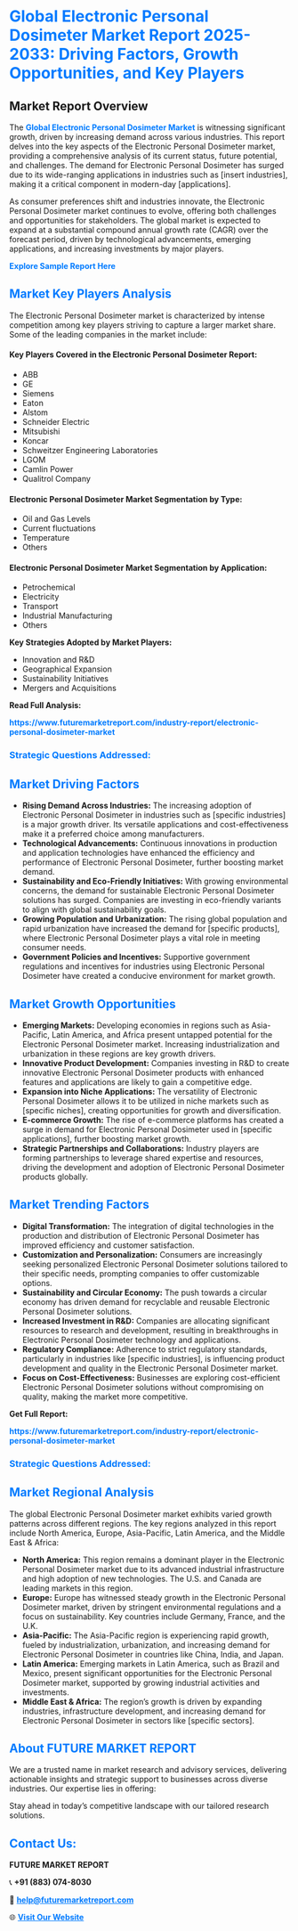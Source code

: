 <h1 style="color: #007BFF;">Global Electronic Personal Dosimeter Market Report 2025-2033: Driving Factors, Growth Opportunities, and Key Players</h1>

<section id="overview">
<h2>Market Report Overview</h2>
<p>The <a href="https://www.futuremarketreport.com/industry-report/electronic-personal-dosimeter-market" style="color: #007BFF; text-decoration: none;"><strong>Global Electronic Personal Dosimeter Market</strong></a> is witnessing significant growth, driven by increasing demand across various industries. This report delves into the key aspects of the Electronic Personal Dosimeter market, providing a comprehensive analysis of its current status, future potential, and challenges. The demand for Electronic Personal Dosimeter has surged due to its wide-ranging applications in industries such as [insert industries], making it a critical component in modern-day [applications].</p>
<p>As consumer preferences shift and industries innovate, the Electronic Personal Dosimeter market continues to evolve, offering both challenges and opportunities for stakeholders. The global market is expected to expand at a substantial compound annual growth rate (CAGR) over the forecast period, driven by technological advancements, emerging applications, and increasing investments by major players.</p>
</section>

<section id="overview">
<p><a href="https://www.futuremarketreport.com/request-sample/reportId=37412" style="color: #007BFF; text-decoration: none;"><strong>Explore Sample Report Here</strong></a></p>
</section>

<section id="key-players">
<h2 style="color: #007BFF;">Market Key Players Analysis</h2>
<p>The Electronic Personal Dosimeter market is characterized by intense competition among key players striving to capture a larger market share. Some of the leading companies in the market include:</p>
<h4>Key Players Covered in the Electronic Personal Dosimeter Report:</h4>
<ul><li>ABB</li><li>GE</li><li>Siemens</li><li>Eaton</li><li>Alstom</li><li>Schneider Electric</li><li>Mitsubishi</li><li>Koncar</li><li>Schweitzer Engineering Laboratories</li><li>LGOM</li><li>Camlin Power</li><li>Qualitrol Company</li></ul>
<h4>Electronic Personal Dosimeter Market Segmentation by Type:</h4>
<ul><li>Oil and Gas Levels</li><li>Current fluctuations</li><li>Temperature</li><li>Others</li></ul>

<h4>Electronic Personal Dosimeter Market Segmentation by Application:</h4>
<ul><li>Petrochemical</li><li>Electricity</li><li>Transport</li><li>Industrial Manufacturing</li><li>Others</li></ul>
<p><strong>Key Strategies Adopted by Market Players:</strong></p>
<ul>
<li>Innovation and R&D</li>
<li>Geographical Expansion</li>
<li>Sustainability Initiatives</li>
<li>Mergers and Acquisitions</li>
</ul>
</section>

<section>
<p><strong>Read Full Analysis: </strong></p><a href="https://www.futuremarketreport.com/industry-report/electronic-personal-dosimeter-market" style="color: #007BFF; text-decoration: none;"><strong>https://www.futuremarketreport.com/industry-report/electronic-personal-dosimeter-market</strong></a>
<h3 style="color: #007BFF;">Strategic Questions Addressed:</h3>
</section>

<section id="driving-factors">
<h2 style="color: #007BFF;">Market Driving Factors</h2>
<ul>
<li><strong>Rising Demand Across Industries:</strong> The increasing adoption of Electronic Personal Dosimeter in industries such as [specific industries] is a major growth driver. Its versatile applications and cost-effectiveness make it a preferred choice among manufacturers.</li>
<li><strong>Technological Advancements:</strong> Continuous innovations in production and application technologies have enhanced the efficiency and performance of Electronic Personal Dosimeter, further boosting market demand.</li>
<li><strong>Sustainability and Eco-Friendly Initiatives:</strong> With growing environmental concerns, the demand for sustainable Electronic Personal Dosimeter solutions has surged. Companies are investing in eco-friendly variants to align with global sustainability goals.</li>
<li><strong>Growing Population and Urbanization:</strong> The rising global population and rapid urbanization have increased the demand for [specific products], where Electronic Personal Dosimeter plays a vital role in meeting consumer needs.</li>
<li><strong>Government Policies and Incentives:</strong> Supportive government regulations and incentives for industries using Electronic Personal Dosimeter have created a conducive environment for market growth.</li>
</ul>
</section>

<section id="growth-opportunities">
<h2 style="color: #007BFF;">Market Growth Opportunities</h2>
<ul>
<li><strong>Emerging Markets:</strong> Developing economies in regions such as Asia-Pacific, Latin America, and Africa present untapped potential for the Electronic Personal Dosimeter market. Increasing industrialization and urbanization in these regions are key growth drivers.</li>
<li><strong>Innovative Product Development:</strong> Companies investing in R&D to create innovative Electronic Personal Dosimeter products with enhanced features and applications are likely to gain a competitive edge.</li>
<li><strong>Expansion into Niche Applications:</strong> The versatility of Electronic Personal Dosimeter allows it to be utilized in niche markets such as [specific niches], creating opportunities for growth and diversification.</li>
<li><strong>E-commerce Growth:</strong> The rise of e-commerce platforms has created a surge in demand for Electronic Personal Dosimeter used in [specific applications], further boosting market growth.</li>
<li><strong>Strategic Partnerships and Collaborations:</strong> Industry players are forming partnerships to leverage shared expertise and resources, driving the development and adoption of Electronic Personal Dosimeter products globally.</li>
</ul>
</section>

<section id="trending-factors">
<h2 style="color: #007BFF;">Market Trending Factors</h2>
<ul>
<li><strong>Digital Transformation:</strong> The integration of digital technologies in the production and distribution of Electronic Personal Dosimeter has improved efficiency and customer satisfaction.</li>
<li><strong>Customization and Personalization:</strong> Consumers are increasingly seeking personalized Electronic Personal Dosimeter solutions tailored to their specific needs, prompting companies to offer customizable options.</li>
<li><strong>Sustainability and Circular Economy:</strong> The push towards a circular economy has driven demand for recyclable and reusable Electronic Personal Dosimeter solutions.</li>
<li><strong>Increased Investment in R&D:</strong> Companies are allocating significant resources to research and development, resulting in breakthroughs in Electronic Personal Dosimeter technology and applications.</li>
<li><strong>Regulatory Compliance:</strong> Adherence to strict regulatory standards, particularly in industries like [specific industries], is influencing product development and quality in the Electronic Personal Dosimeter market.</li>
<li><strong>Focus on Cost-Effectiveness:</strong> Businesses are exploring cost-efficient Electronic Personal Dosimeter solutions without compromising on quality, making the market more competitive.</li>
</ul>
</section>

<section>
<p><strong>Get Full Report: </strong></p><a href="https://www.futuremarketreport.com/industry-report/electronic-personal-dosimeter-market" style="color: #007BFF; text-decoration: none;"><strong>https://www.futuremarketreport.com/industry-report/electronic-personal-dosimeter-market</strong></a>
<h3 style="color: #007BFF;">Strategic Questions Addressed:</h3>
</section>


<section id="regional-analysis">
<h2 style="color: #007BFF;">Market Regional Analysis</h2>
<p>The global Electronic Personal Dosimeter market exhibits varied growth patterns across different regions. The key regions analyzed in this report include North America, Europe, Asia-Pacific, Latin America, and the Middle East & Africa:</p>
<ul>
<li><strong>North America:</strong> This region remains a dominant player in the Electronic Personal Dosimeter market due to its advanced industrial infrastructure and high adoption of new technologies. The U.S. and Canada are leading markets in this region.</li>
<li><strong>Europe:</strong> Europe has witnessed steady growth in the Electronic Personal Dosimeter market, driven by stringent environmental regulations and a focus on sustainability. Key countries include Germany, France, and the U.K.</li>
<li><strong>Asia-Pacific:</strong> The Asia-Pacific region is experiencing rapid growth, fueled by industrialization, urbanization, and increasing demand for Electronic Personal Dosimeter in countries like China, India, and Japan.</li>
<li><strong>Latin America:</strong> Emerging markets in Latin America, such as Brazil and Mexico, present significant opportunities for the Electronic Personal Dosimeter market, supported by growing industrial activities and investments.</li>
<li><strong>Middle East & Africa:</strong> The region’s growth is driven by expanding industries, infrastructure development, and increasing demand for Electronic Personal Dosimeter in sectors like [specific sectors].</li>
</ul>
</section>

<footer>
<h2 style="color: #007BFF;">About FUTURE MARKET REPORT</h2>
<p>We are a trusted name in market research and advisory services, delivering actionable insights and strategic support to businesses across diverse industries. Our expertise lies in offering:</p>

<p>Stay ahead in today’s competitive landscape with our tailored research solutions.</p>

<h2 style="color: #007BFF;">Contact Us:</h2>
<p><strong>FUTURE MARKET REPORT</strong></p>
<p>📞 <strong>+91 (883) 074-8030</strong></p>
<p>📧 <strong><a href="mailto:help@futuremarketreport.com" style="color: #007BFF;">help@futuremarketreport.com</a></strong></p>
<p>🌐 <strong><a href="https://www.futuremarketreport.com/" style="color: #007BFF;">Visit Our Website</a></strong></p>
</footer>